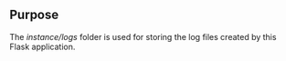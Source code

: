 ## Purpose

The *instance/logs* folder is used for storing the log files created by this Flask application.